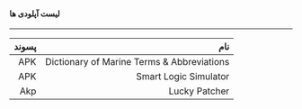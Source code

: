 #### لیست آپلودی ها 
***

| پسوند | نام|
|---:|---:|
|   APK | Dictionary of Marine Terms & Abbreviations   |
| APK   |   Smart Logic Simulator |
|   Akp |   Lucky Patcher |
